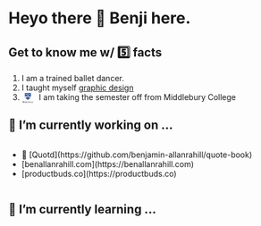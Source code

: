 # Heyo there 👋 Benji here.

## Get to know me w/ 5️⃣ facts
1. I am a trained ballet dancer.
2. I taught myself [graphic design](https://benallanrahill.com)
3. I am taking the semester off from Middlebury College <img src="media/middlogo_newsroom.png" height=20px style="float: left; margin-right: 10px;" />

## 🔭 I’m currently working on ...
<div class="projects" style="display: flex; justify: space-around">
  <ul style="text-decoration: none">
    <li>💬 [Quotd](https://github.com/benjamin-allanrahill/quote-book)</li>
    <li>[benallanrahill.com](https://benallanrahill.com)</li>
    <li>[productbuds.co](https://productbuds.co)</li>
  </ul>
 </div>

## 🌱 I’m currently learning ...
<!--
**benjamin-allanrahill/benjamin-allanrahill** is a ✨ _special_ ✨ repository because its `README.md` (this file) appears on your GitHub profile.

Here are some ideas to get you started:

- 
- 
- 👯 I’m looking to collaborate on ...
- 🤔 I’m looking for help with ...
- 💬 Ask me about ...
- 📫 How to reach me: ...
- 😄 Pronouns: ...
- ⚡ Fun fact: ...
-->
